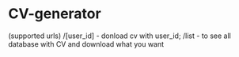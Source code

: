 # CV-generator
(supported urls) 
/[user_id] - donload cv with user_id;
/list - to see all database with CV and download what you want
